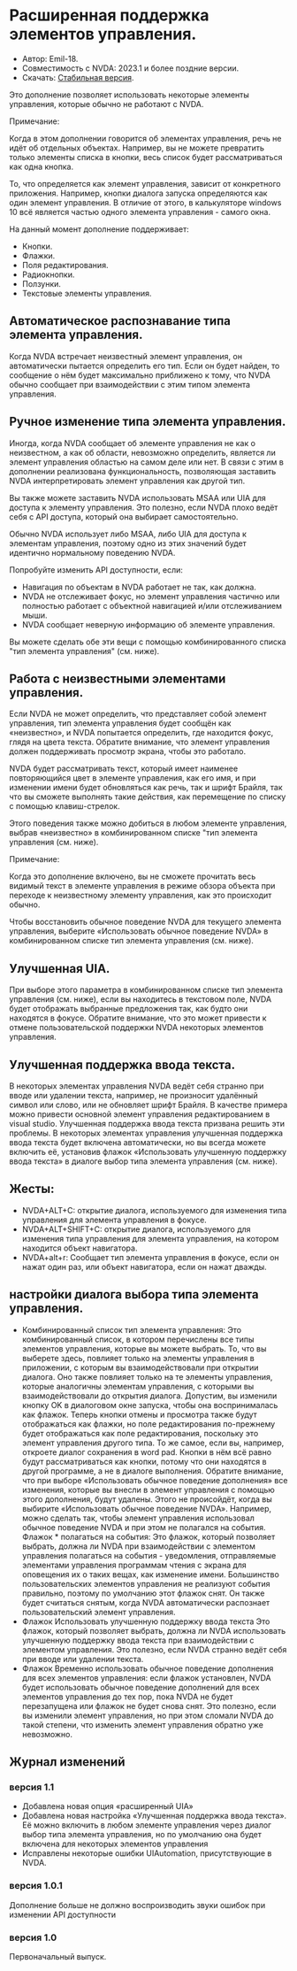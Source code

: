 # Расширенная поддержка элементов управления.
* Автор: Emil-18.
* Совместимость с NVDA: 2023.1 и более поздние версии.
* Скачать: [Стабильная версия](https://github.com/Emil-18/enhanced-control-support/releases/download/v1.2.1/enhancedControlSupport-1.2.1.nvda-addon).

Это дополнение позволяет использовать некоторые элементы управления, которые обычно не работают с NVDA.

Примечание:

Когда в этом дополнении говорится об элементах управления, речь не идёт об отдельных объектах. Например, вы не можете превратить только элементы списка в кнопки, весь список будет рассматриваться как одна кнопка.

То, что определяется как элемент управления, зависит от конкретного приложения. Например, кнопки диалога запуска определяются как один элемент управления. В отличие от этого, в калькуляторе windows 10 всё является частью одного элемента управления - самого окна.

На данный момент дополнение поддерживает:

* Кнопки.
* Флажки.
* Поля редактирования.
* Радиокнопки.
* Ползунки.
* Текстовые элементы управления.

## Автоматическое распознавание типа элемента управления.

Когда NVDA встречает неизвестный элемент управления, он автоматически пытается определить его тип. Если он будет найден, то сообщение о нём будет максимально приближено к тому, что NVDA обычно сообщает при взаимодействии с этим типом элемента управления.

## Ручное изменение типа элемента управления.

Иногда, когда NVDA сообщает об элементе управления не как о неизвестном, а как об области, невозможно определить, является ли элемент управления областью на самом деле или нет. В связи с этим в дополнении реализована функциональность, позволяющая заставить NVDA интерпретировать элемент управления как другой тип.

Вы также можете заставить NVDA использовать MSAA или UIA для доступа к элементу управления. Это полезно, если NVDA плохо ведёт себя с API доступа, который она выбирает самостоятельно.

Обычно NVDA использует либо MSAA, либо UIA для доступа к элементам управления, поэтому одно из этих значений будет идентично нормальному поведению NVDA.

Попробуйте изменить API доступности, если:

* Навигация по объектам в NVDA работает не так, как должна.
* NVDA не отслеживает фокус, но элемент управления частично или полностью работает с объектной навигацией и/или отслеживанием мыши.
* NVDA сообщает неверную информацию об элементе управления.

Вы можете сделать обе эти вещи с помощью комбинированного списка "тип элемента управления" (см. ниже).

## Работа с неизвестными элементами управления.

Если NVDA не может определить, что представляет собой элемент управления, тип элемента управления будет сообщён как «неизвестно», и NVDA попытается определить, где находится фокус, глядя на цвета текста. Обратите внимание, что элемент управления должен поддерживать просмотр экрана, чтобы это работало.

NVDA будет рассматривать текст, который имеет наименее повторяющийся цвет в элементе управления, как его имя, и при изменении имени будет обновляться как речь, так и шрифт Брайля, так что вы сможете выполнять такие действия, как перемещение по списку с помощью клавиш-стрелок.

Этого поведения также можно добиться в любом элементе управления, выбрав «неизвестно» в комбинированном списке "тип элемента управления (см. ниже).

Примечание:

Когда это дополнение включено, вы не сможете прочитать весь видимый текст в элементе управления в режиме обзора объекта при переходе к неизвестному элементу управления, как это происходит обычно.

Чтобы восстановить обычное поведение NVDA для текущего элемента управления, выберите «Использовать обычное поведение NVDA» в комбинированном списке тип элемента управления (см. ниже).

## Улучшенная UIA.

При выборе этого параметра в комбинированном списке тип элемента управления (см. ниже), если вы находитесь в текстовом поле, NVDA будет отображать выбранные предложения так, как будто они находятся в фокусе.
Обратите внимание, что это может привести к отмене пользовательской поддержки NVDA некоторых элементов управления.

## Улучшенная поддержка ввода текста.

В некоторых элементах управления NVDA ведёт себя странно при вводе или удалении текста, например, не произносит удалённый символ или слово, или не обновляет шрифт Брайля. В качестве примера можно привести основной элемент управления редактированием в visual studio. Улучшенная поддержка ввода текста призвана решить эти проблемы.
В некоторых элементах управления улучшенная поддержка ввода текста будет включена автоматически, но вы всегда можете включить её, установив флажок «Использовать улучшенную поддержку ввода текста» в диалоге выбор типа элемента управления (см. ниже).

## Жесты:

* NVDA+ALT+C: открытие диалога, используемого для изменения типа управления для элемента управления в фокусе.
* NVDA+ALT+SHIFT+C: открытие диалога, используемого для изменения типа управления для элемента управления, на котором находится объект навигатора.
* NVDA+alt+r: Сообщает тип элемента управления в  фокусе, если он нажат один раз, или объект навигатора, если он нажат дважды.
## настройки диалога выбора типа элемента управления.

* Комбинированный список тип элемента управления:
Это комбинированный список, в котором перечислены все типы элементов управления, которые вы можете выбрать.
То, что вы выберете здесь, повлияет только на элементы управления в приложении, с которым вы взаимодействовали при открытии диалога.
Оно также повлияет только на те элементы управления, которые аналогичны элементам управления, с которыми вы взаимодействовали до открытия диалога.
Допустим, вы изменили кнопку OK в диалоговом окне запуска, чтобы она воспринималась как флажок.
Теперь кнопки отмены и просмотра также будут отображаться как флажки, но поле редактирования по-прежнему будет отображаться как поле редактирования, поскольку это элемент управления другого типа.
То же самое, если вы, например, откроете диалог сохранения в word pad. Кнопки в нём всё равно будут рассматриваться как кнопки, потому что они находятся в другой программе, а не в диалоге выполнения.
Обратите внимание, что при выборе «Использовать обычное поведение дополнения» все изменения, которые вы внесли в элемент управления с помощью этого дополнения, будут удалены.
Этого не происойдёт, когда вы выбирите «Использовать обычное поведение NVDA». Например, можно сделать так, чтобы элемент управления использовал обычное поведение NVDA и при этом не полагался на события.
Флажок * полагаться на события:
Это флажок, который позволяет выбрать, должна ли NVDA при взаимодействии с элементом управления полагаться на события - уведомления, отправляемые элементами управления программам чтения с экрана для оповещения их о таких вещах, как изменение имени. Большинство пользовательских элементов управления не реализуют события правильно, поэтому по умолчанию этот флажок снят.
Он также будет считаться снятым, когда NVDA автоматически распознает пользовательский элемент управления.
* Флажок Использовать улучшенную поддержку ввода текста
Это флажок, который позволяет выбрать, должна ли NVDA использовать улучшенную поддержку ввода текста при взаимодействии с элементом управления.
Это полезно, если NVDA странно ведёт себя при вводе или удалении текста.
* Флажок Временно использовать обычное поведение дополнения для всех элементов управления:
если флажок установлен, NVDA будет использовать обычное поведение дополнений для всех элементов управления до тех пор, пока NVDA не будет перезапущена или флажок не будет снова снят. Это полезно, если вы изменили элемент управления, но при этом сломали NVDA до такой степени, что изменить элемент управления обратно уже невозможно.

## Журнал изменений
### версия 1.1

* Добавлена новая опция «расширенный UIA»
* Добавлена новая настройка «Улучшенная поддержка ввода текста». Её можно включить в любом элементе управления через диалог выбор типа элемента управления, но по умолчанию она будет включена для некоторых элементов управления
* Исправлены некоторые ошибки UIAutomation, присутствующие в NVDA.
### версия 1.0.1

Дополнение больше не должно воспроизводить звуки ошибок при изменении API доступности
### версия 1.0
Первоначальный выпуск.